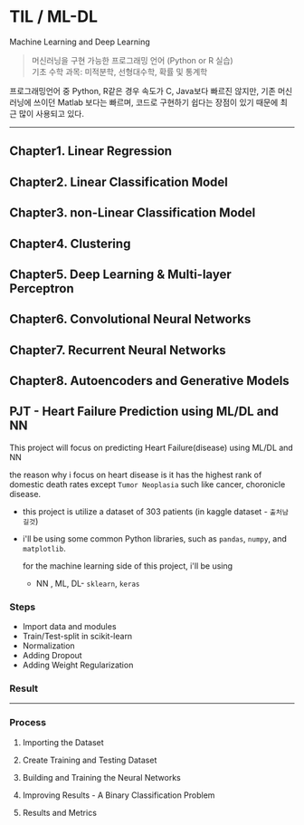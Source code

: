 # TIL / ML-DL
Machine Learning and Deep Learning
<br>

> 머신러닝을 구현 가능한 프로그래밍 언어 (Python or R 실습)  
> 기초 수학 과목: 미적분학, 선형대수학, 확률 및 통계학

프로그래밍언어 중 Python, R같은 경우 속도가 C, Java보다 빠르진 않지만, 기존 머신러닝에 쓰이던 Matlab 보다는 빠르며, 코드로 구현하기 쉽다는 장점이 있기 때문에 최근 많이 사용되고 있다.

---

## Chapter1. Linear Regression
## Chapter2. Linear Classification Model
## Chapter3. non-Linear Classification Model
## Chapter4. Clustering
## Chapter5. Deep Learning & Multi-layer Perceptron
## Chapter6. Convolutional Neural Networks
## Chapter7. Recurrent Neural Networks
## Chapter8. Autoencoders and Generative Models







## PJT -  Heart Failure Prediction using ML/DL and NN

This project will focus on predicting Heart Failure(disease) using ML/DL and NN

the reason  why i focus on heart disease is it has the highest rank of domestic death rates except `Tumor Neoplasia`  such like cancer, choronicle disease.

- this project is utilize a dataset of 303 patients (in kaggle dataset - `출처남길것`)

- i'll be using some common Python libraries, such as `pandas`, `numpy`, and `matplotlib`.

  for the machine learning side of this project, i'll be using

  - NN , ML, DL-  `sklearn`, `keras`



### Steps

- Import data and modules
- Train/Test-split in scikit-learn
- Normalization
- Adding Dropout
- Adding Weight Regularization



### Result



---

### Process

1. Importing the Dataset
2. Create Training and Testing Dataset

3. Building and Training the Neural Networks
4. Improving Results - A Binary Classification Problem
5. Results and Metrics